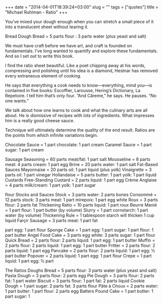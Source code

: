 +++
date = "2014-04-01T18:39:24+03:00"
slug = ""
tags = ["quotes"]
title = "Michael Ruhlman - Ratio"
+++

You’ve mixed your dough enough when you can stretch a small piece of it into a
translucent sheet without tearing it.

Bread Dough Bread = 5 parts flour : 3 parts water (plus yeast and salt)

We must have craft before we have art, and craft is founded on fundamentals.
I’ve long wanted to quantify and explore these fundamentals. And so I set out to
write this book.

I find the ratio sheet beautiful. Like a poet chipping away at his words,
compressing and polishing until his idea is a diamond, Hestnar has removed every
extraneous element of cooking.

He says that everything a cook needs to know—everything, mind you—is contained
in five books: Escoffier, Larousse, Hering’s Dictionary, La Repetoire. I tell
him that’s only four. “And Câreme,” he says. He pauses. “No one wants.”

We talk about how one learns to cook and what the culinary arts are all about.
He is dismissive of recipes with lots of ingredients. What impresses him is a
really good cheese sauce.

Technique will ultimately determine the quality of the end result. Ratios are
the points from which infinite variations begin.

Chocolate Sauce = 1 part chocolate: 1 part cream Caramel Sauce = 1 part sugar: 1
part cream

Sausage Seasoning = 60 parts meat/fat: 1 part salt Mousseline = 8 parts meat: 4
parts cream: 1 part egg Brine = 20 parts water: 1 part salt Fat-Based Sauces
Mayonnaise = 20 parts oil: 1 part liquid (plus yolk) Vinaigrette = 3 parts oil:
1 part vinegar Hollandaise = 5 parts butter: 1 part yolk: 1 part liquid Custards
Free-Standing Custard = 2 parts liquid: 1 part egg Crème Anglaise = 4 parts
milk/cream: 1 part yolk: 1 part sugar

flour Stocks and Sauces Stock = 3 parts water: 2 parts bones Consommé = 12 parts
stock: 3 parts meat: 1 part mirepoix: 1 part egg white Roux = 3 parts flour: 2
parts fat Thickening Ratio = 10 parts liquid: 1 part roux Beurre Manié = 1 part
flour: 1 part butter (by volume) Slurry = 1 part cornstarch: 1 part water (by
volume) Thickening Rule = 1 tablespoon starch will thicken 1 cup liquid Farçir
Sausage = 3 parts meat: 1 part fat

part egg: 1 part flour Sponge Cake = 1 part egg: 1 part sugar: 1 part flour: 1
part butter Angel Food Cake = 3 parts egg white: 3 parts sugar: 1 part flour
Quick Bread = 2 parts flour: 2 parts liquid: 1 part egg: 1 part butter Muffin =
2 parts flour: 2 parts liquid: 1 part egg: 1 part butter Fritter = 2 parts
flour: 2 parts liquid: 1 part egg Pancake = 2 parts flour: 2 parts liquid: 1
part egg: ½ part butter Popover = 2 parts liquid: 1 part egg: 1 part flour Crepe
= 1 part liquid: 1 part egg: ½ part

The Ratios Doughs Bread = 5 parts flour: 3 parts water (plus yeast and salt)
Pasta Dough = 3 parts flour: 2 parts egg Pie Dough = 3 parts flour: 2 parts fat:
1 part water Biscuit = 3 parts flour: 1 part fat: 2 parts liquid Cookie Dough =
1 part sugar: 2 parts fat: 3 parts flour Pâte à Choux = 2 parts water: 1 part
butter: 1 part flour: 2 parts egg Batters Pound Cake = 1 part butter: 1 part
sugar: 1
